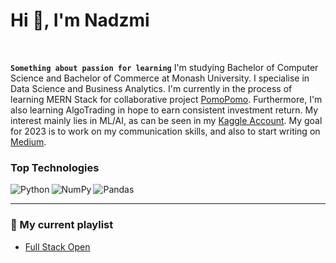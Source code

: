 # Hi 👋, I'm Nadzmi
<br>

**`Something about passion for learning`**
I'm studying Bachelor of Computer Science and Bachelor of Commerce at Monash University. I specialise in Data Science and Business Analytics. I'm currently in the process of learning MERN Stack for collaborative project [PomoPomo](https://github.com/nadzmi27/pomopomo). Furthermore, I'm also learning AlgoTrading in hope to earn consistent investment return. My interest mainly lies in ML/AI, as can be seen in my [Kaggle Account](https://www.kaggle.com/nadzmiagthomas). My goal for 2023 is to work on my communication skills, and also to start writing on [Medium](https://medium.com/).

### Top Technologies
<img align="left" alt="Python" src="https://img.shields.io/badge/python%20-%2314354C.svg?&style=for-the-badge&logo=python&logoColor=white"/>
<img align="left" alt="NumPy" src="https://img.shields.io/badge/numpy%20-%23013243.svg?&style=for-the-badge&logo=numpy&logoColor=white" />
<img align="left" alt="Pandas" src="https://img.shields.io/badge/pandas%20-%23150458.svg?&style=for-the-badge&logo=pandas&logoColor=white" />


<br />

---

### 📃 My current playlist

<!-- BLOG-POST-LIST:START -->

- [Full Stack Open](https://fullstackopen.com/en/)
<!-- BLOG-POST-LIST:END -->
